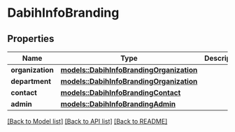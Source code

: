 # DabihInfoBranding

## Properties

Name | Type | Description | Notes
------------ | ------------- | ------------- | -------------
**organization** | [**models::DabihInfoBrandingOrganization**](DabihInfo_branding_organization.md) |  | 
**department** | [**models::DabihInfoBrandingOrganization**](DabihInfo_branding_organization.md) |  | 
**contact** | [**models::DabihInfoBrandingContact**](DabihInfo_branding_contact.md) |  | 
**admin** | [**models::DabihInfoBrandingAdmin**](DabihInfo_branding_admin.md) |  | 

[[Back to Model list]](../README.md#documentation-for-models) [[Back to API list]](../README.md#documentation-for-api-endpoints) [[Back to README]](../README.md)


